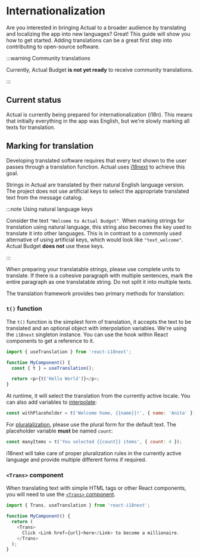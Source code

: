 # Internationalization

Are you interested in bringing Actual to a broader audience by translating and localizing the app into new languages? Great! This guide will show you how to get started. Adding translations can be a great first step into contributing to open-source software.

:::warning Community translations

Currently, Actual Budget **is not yet ready** to receive community translations.

:::

## Current status

Actual is currently being prepared for internationalization (i18n). This means that initially everything in the app was English, but we're slowly marking all texts for translation.

## Marking for translation

Developing translated software requires that every text shown to the user passes through a translation function. Actual uses [i18next](https://www.i18next.com/) to achieve this goal.

Strings in Actual are translated by their natural English language version. The project does not use artificial keys to select the appropriate translated text from the message catalog.

:::note Using natural language keys

Consider the text `"Welcome to Actual Budget"`. When marking strings for translation using natural language, this string also becomes the key used to translate it into other languages. This is in contrast to a commonly used alternative of using artificial keys, which would look like `"text_welcome"`. Actual Budget **does not** use these keys.

:::

When preparing your translatable strings, please use complete units to translate. If there is a cohesive paragraph with multiple sentences, mark the entire paragraph as one translatable string. Do not split it into multiple texts.

The translation framework provides two primary methods for translation:

### `t()` function

The `t()` function is the simplest form of translation, it accepts the text to be translated and an optional object with interpolation variables. We're using the `i18next` singleton instance. You can use the hook within React components to get a reference to it.

```javascript
import { useTranslation } from 'react-i18next';

function MyComponent() {
  const { t } = useTranslation();

  return <p>{t('Hello World')}</p>;
}
```

At runtime, it will select the translation from the currently active locale. You can also add variables to [interpolate](https://www.i18next.com/translation-function/interpolation):

```javascript
const withPlaceholder = t('Welcome home, {{name}}!', { name: 'Anita' });
```

For [pluralalization](https://www.i18next.com/translation-function/plurals), please use the plural form for the default text. The placeholder variable **must** be named `count`:

```javascript
const manyItems = t('You selected {{count}} items', { count: 4 });
```

i18next will take care of proper pluralization rules in the currently active language and provide multiple different forms if required.

### `<Trans>` component

When translating text with simple HTML tags or other React components, you will need to use the [`<Trans>` component](https://react.i18next.com/latest/trans-component).

```javascript
import { Trans, useTranslation } from 'react-i18next';

function MyComponent() {
  return (
    <Trans>
      Click <Link href={url}>here</Link> to become a millionaire.
    </Trans>
  );
}
```
